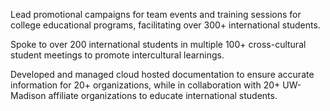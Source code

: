Lead promotional campaigns for team events and training sessions for college educational programs,
facilitating over 300+ international students.

Spoke to over 200 international students in multiple 100+ cross-cultural student meetings to promote intercultural learnings.

Developed and managed cloud hosted documentation to ensure accurate information for 20+ organizations, while
in collaboration with 20+ UW-Madison affiliate organizations to educate international students.

